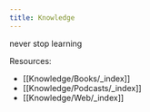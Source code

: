 ```yaml
---
title: Knowledge
---
```

never stop learning

Resources:
- [[Knowledge/Books/_index]]
- [[Knowledge/Podcasts/_index]]
- [[Knowledge/Web/_index]]